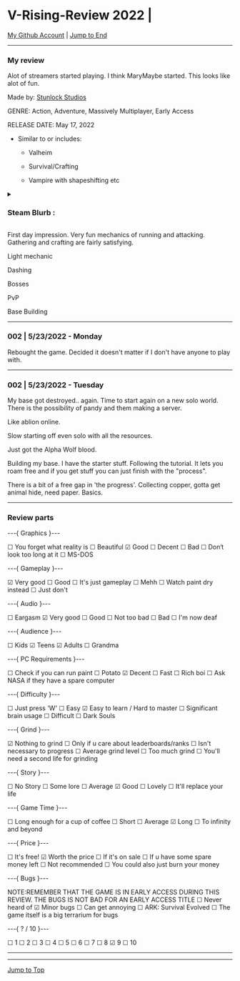 <div id=top-of-doc></div>

# V-Rising-Review 2022 |

[My Github Account](https://github.com/popados) | [Jump to End](#end-of-doc)

***

### My review

Alot of streamers started playing. I think MaryMaybe started. This looks like alot of fun.

Made by: [Stunlock Studios](https://www.stunlock.com/)

GENRE: Action, Adventure, Massively Multiplayer, Early Access

RELEASE DATE: May 17, 2022

- Similar to or includes: 

    - Valheim

    - Survival/Crafting

    - Vampire with shapeshifting etc



<details>

<summary><b>

### Steam Blurb :

</b></summary>




> A Vampire Survival Experience

> Awaken as a weakened vampire after centuries of slumber. Hunt for blood to regain your strength while hiding from the scorching sun to survive. Rebuild your castle and convert humans into your loyal servants in a quest to raise your vampire empire. Make allies or enemies online or play solo locally, fend off holy soldiers, and wage war in a world of conflict.

> Will you become the next Dracula?


> A Gothic Open-World

>Explore a vast world teeming with mythical horrors and danger. Travel through lush forests, open countryside, and dark caverns to discover valuable resources, meeting friends and foes alike along the way. Traverse the world with vampire comrades or hunt solo as you pillage villages, raid bandits, and delve into the domains of supernatural beasts.

> Fear the light - Rule the night

> Stick to the shadows during the daytime, or the burning sunlight will turn you to ashes. Roam the night and prey on your victims in the darkness. As a vampire, you must quench your thirst for blood while planning your strategies around the day and nighttime.

> Raise your Castle

> Gather resources and discover ancient techniques to gain dark powers. Use your newly acquired knowledge to build a castle where you can store your loot and grow your army of darkness. Personalize your domain, exhibit your vampiric style and make sure to craft coffins for servants and friends. Strengthen your castle to protect your treasure hoard from vampire rivals.

> Compete or Cooperate

> Travel alone or explore the world with friends. Fighting side by side with other vampires will give you an advantage in the fight to conquer the greatest threats of Vardoran. Raid other players’ castles or play the diplomat in the game of blood, power, and betrayal. Compete or cooperate - the choice is yours

> Master your Vampire

> Learn and master an arsenal of deadly weapons and unholy abilities. In V Rising, you aim skill-shots and dodge projectiles using​ precise​​ ​WASD controls ​and cursor-based​ ​aiming - no click to move. Tailor your vampire to fit your play style by combining weapons with a variety of spells earned through vanquishing powerful foes. Master your skills and unleash your wicked powers.


</details>


First day impression. Very fun mechanics of running and attacking. Gathering and crafting are fairly satisfying.

Light mechanic

Dashing

Bosses

PvP

Base Building


***

### 002 | 5/23/2022 - Monday

Rebought the game. Decided it doesn't matter if I don't have anyone to play with.


***

### 002 | 5/23/2022 - Tuesday

My base got destroyed.. again. Time to start again on a new solo world. There is the possibility of pandy and them making a server.


Like ablion online.

Slow starting off even solo with all the resources.

Just got the Alpha Wolf blood. 

Building my base. I have the starter stuff. Following the tutorial. It lets you roam free and if you get stuff you can just finish with the "process". 


There is a bit of a free gap in 'the progress'. Collecting copper, gotta get animal hide, need paper. Basics.


***
### Review parts

---{ Graphics }---

☐ You forget what reality is
☐ Beautiful
☑ Good
☐ Decent
☐ Bad
☐ Don‘t look too long at it
☐ MS-DOS

---{ Gameplay }---

☑ Very good
☐ Good
☐ It's just gameplay
☐ Mehh
☐ Watch paint dry instead
☐ Just don't

---{ Audio }---

☐ Eargasm
☑ Very good
☐ Good
☐ Not too bad
☐ Bad
☐ I'm now deaf

---{ Audience }---

☐ Kids
☑ Teens
☑ Adults
☐ Grandma

---{ PC Requirements }---

☐ Check if you can run paint
☐ Potato
☑ Decent
☐ Fast
☐ Rich boi
☐ Ask NASA if they have a spare computer

---{ Difficulty }---

☐ Just press 'W'
☐ Easy
☑ Easy to learn / Hard to master
☐ Significant brain usage
☐ Difficult
☐ Dark Souls

---{ Grind }---

☑ Nothing to grind
☐ Only if u care about leaderboards/ranks
☐ Isn't necessary to progress
☐ Average grind level
☐ Too much grind
☐ You'll need a second life for grinding

---{ Story }---

☐ No Story
☐ Some lore
☐ Average
☑ Good
☐ Lovely
☐ It'll replace your life

---{ Game Time }---

☐ Long enough for a cup of coffee
☐ Short
☐ Average
☑ Long
☐ To infinity and beyond

---{ Price }---

☐ It's free!
☑ Worth the price
☐ If it's on sale
☐ If u have some spare money left
☐ Not recommended
☐ You could also just burn your money

---{ Bugs }---

NOTE:REMEMBER THAT THE GAME IS IN EARLY ACCESS DURING THIS REVIEW. THE BUGS IS NOT BAD FOR AN EARLY ACCESS TITLE
☐ Never heard of
☑ Minor bugs
☐ Can get annoying
☐ ARK: Survival Evolved
☐ The game itself is a big terrarium for bugs

---{ ? / 10 }---

☐ 1
☐ 2
☐ 3
☐ 4
☐ 5
☐ 6
☐ 7
☐ 8
☑ 9
☐ 10


***

***

<div id=end-of-doc></div>

[Jump to Top](#top-of-doc)
